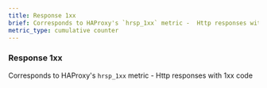 ```yaml
---
title: Response 1xx
brief: Corresponds to HAProxy's `hrsp_1xx` metric -  Http responses with 1xx code
metric_type: cumulative counter
---
```

### Response 1xx

Corresponds to HAProxy's `hrsp_1xx` metric -  Http responses with 1xx code
